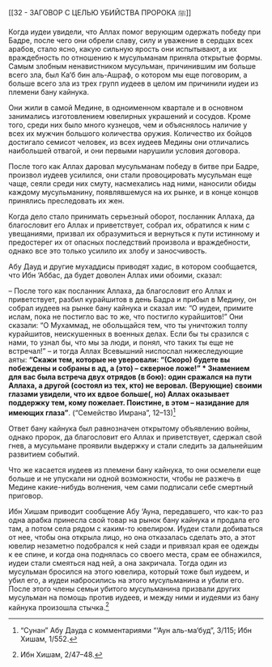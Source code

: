 [[32 - ЗАГОВОР С ЦЕЛЬЮ УБИЙСТВА ПРОРОКА ﷺ]]

Когда иудеи увидели, что Аллах помог верующим одержать победу при Бадре, после чего они обрели славу, силу и уважение в сердцах всех арабов, стало ясно, какую сильную ярость они испытывают, а их враждебность по отношению к мусульманам приняла открытые формы. Самым злобным ненавистником мусульман, причинившим им больше всего зла, был Ка‘б бин аль-Ашраф, о котором мы еще поговорим, а больше всего зла из трех групп иудеев в целом им причинили иудеи из племени бану кайнука.

Они жили в самой Медине, в одноименном квартале и в основном занимались изготовлением ювелирных украшений и сосудов. Кроме того, среди них было много кузнецов, чем и объяснялось наличие у всех их мужчин большого количества оружия. Количество их бойцов достигало семисот человек, из всех иудеев Медины они отличались наибольшей отвагой, и они первыми нарушили условия договора.

После того как Аллах даровал мусульманам победу в битве при Бадре, произвол иудеев усилился, они стали провоцировать мусульман еще чаще, сеяли среди них смуту, насмехались над ними, наносили обиды каждому мусульманину, появлявшемуся на их рынке, и в конце концов принялись преследовать их жен.

Когда дело стало принимать серьезный оборот, посланник Аллаха, да благословит его Аллах и приветствует, собрал их, обратился к ним с увещаниями, призвал их образумиться и вернуться к пути истинному и предостерег их от опасных последствий произвола и враждебности, однако все это только усилило их злобу и заносчивость.

Абу Дауд и другие мухаддисы приводят хадис, в котором сообщается, что Ибн ‘Аббас, да будет доволен Аллах ими обоими, сказал:

– После того как посланник Аллаха, да благословит его Аллах и приветствует, разбил курайшитов в день Бадра и прибыл в Медину, он собрал иудеев на рынке бану кайнука и сказал им: “О иудеи, примите ислам, пока не постигло вас то же, что постигло курайшитов!” Они сказали: “О Мухаммад, не обольщайся тем, что ты уничтожил толпу курайшитов, неискушенных в военных делах. Если бы ты сразился с нами, то узнал бы, что мы за люди, и понял, что таких ты еще не встречал!” – и тогда Аллах Всевышний ниспослал нижеследующие аяты: **“Скажи тем, которые не уверовали: “(Скоро) будете вы побеждены и собраны в ад, а (это) – скверное ложе!” \* Знамением для вас была встреча двух отрядов (в бою): один сражался на пути Аллаха, а другой (состоял из тех, кто) не веровал. (Верующие) своими глазами увидели, что их вдвое больше(, но) Аллах оказывает поддержку тем, кому пожелает. Поистине, в этом – назидание для имеющих глаза”**. (“Семейство Имрана”, 12–13)[^1]

Ответ бану кайнука был равнозначен открытому объявлению войны, однако пророк, да благословит его Аллах и приветствует, сдержал свой гнев, а мусульмане проявили выдержку и стали следить за дальнейшим развитием событий.

Что же касается иудеев из племени бану кайнука, то они осмелели еще больше и не упускали ни одной возможности, чтобы не разжечь в Медине какие-нибудь волнения, чем сами подписали себе смертный приговор.

Ибн Хишам приводит сообщение Абу ‘Ауна, передавшего, что как-то раз одна арабка принесла свой товар на рынок бану кайнука и продала его там, а потом села рядом с каким-то ювелиром. Иудеи стали добиваться от нее, чтобы она открыла лицо, но она отказалась сделать это, а этот ювелир незаметно подобрался к ней сзади и привязал края ее одежды к ее спине, и когда она поднялась со своего места, срам ее обнажился, иудеи стали смеяться над ней, а она закричала. Тогда один из мусульман бросился на этого ювелира, который тоже был иудеем, и убил его, а иудеи набросились на этого мусульманина и убили его. После этого члены семьи убитого мусульманина призвали других мусульман на помощь против иудеев, и между ними и иудеями из бану кайнука произошла стычка.[^2]

[^1]: “Сунан” Абу Дауда с комментариями “‘Аун аль-ма‘буд”, 3/115; Ибн Хишам, 1/552.

[^2]: Ибн Хишам, 2/47–48.

